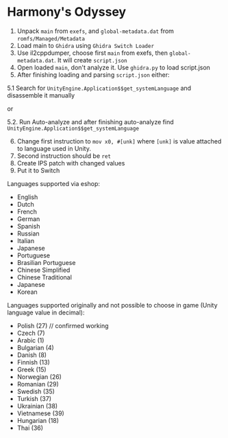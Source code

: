 # Harmony's Odyssey

1. Unpack `main` from `exefs`, and `global-metadata.dat` from `romfs/Managed/Metadata`
2. Load main to `Ghidra` using `Ghidra Switch Loader`
3. Use il2cppdumper, choose first `main` from exefs, then `global-metadata.dat`. It will create `script.json`
4. Open loaded `main`, don't analyze it. Use `ghidra.py` to load script.json
5. After finishing loading and parsing `script.json` either:

5.1 Search for `UnityEngine.Application$$get_systemLanguage` and disassemble it manually

or

5.2. Run Auto-analyze and after finishing auto-analyze find `UnityEngine.Application$$get_systemLanguage`

6. Change first instruction to `mov x0, #[unk]` where `[unk]` is value attached to language used in Unity.
7. Second instruction should be `ret`
8. Create IPS patch with changed values
9. Put it to Switch

Languages supported via eshop:
- English
- Dutch
- French
- German
- Spanish
- Russian
- Italian
- Japanese
- Portuguese
- Brasilian Portuguese
- Chinese Simplified
- Chinese Traditional
- Japanese
- Korean

Languages supported originally and not possible to choose in game (Unity language value in decimal):
- Polish (27) // confirmed working
- Czech (7)
- Arabic (1)
- Bulgarian (4)
- Danish (8)
- Finnish (13)
- Greek (15)
- Norwegian (26)
- Romanian (29)
- Swedish (35)
- Turkish (37)
- Ukrainian (38)
- Vietnamese (39)
- Hungarian (18)
- Thai (36)